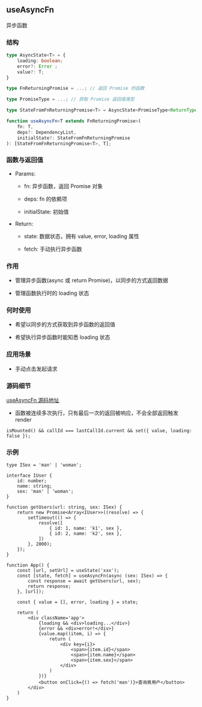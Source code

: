## useAsyncFn

异步函数

### 结构

```ts
type AsyncState<T> = {
    loading: boolean;
    error?: Error ;
    value?: T;
}

type FnReturningPromise = ...; // 返回 Promise 的函数

type PromiseType = ...; // 获取 Promise 返回值类型

type StateFromFnReturningPromise<T> = AsyncState<PromiseType<ReturnType<T>>>; // 其实就是 AsyncState 的结构，只是根据我们 Promise 返回值给 value 赋值了类型

function useAsyncFn<T extends FnReturningPromise>(
    fn: T, 
    deps?: DependencyList, 
    initialState?: StateFromFnReturningPromise
): [StateFromFnReturningPromise<T>, T];
```

### 函数与返回值

- Params:

    - fn: 异步函数，返回 Promise 对象

    - deps: fn 的依赖项

    - initialState: 初始值

- Return:

    - state: 数据状态，拥有 value, error, loading 属性

    - fetch: 手动执行异步函数

### 作用

- 管理异步函数(async 或 return Promise)，以同步的方式返回数据

- 管理函数执行时的 loading 状态

### 何时使用

- 希望以同步的方式获取到异步函数的返回值

- 希望执行异步函数时能知悉 loading 状态

### 应用场景

- 手动点击发起请求

### 源码细节

[useAsyncFn 源码地址](https://github.com/streamich/react-use/blob/master/src/useAsyncFn.ts)

- 函数被连续多次执行，只有最后一次的返回被响应，不会全部返回触发 render

```tsx
isMounted() && callId === lastCallId.current && set({ value, loading: false });
```

### 示例

```tsx
type ISex = 'man' | 'woman';

interface IUser {
    id: number;
    name: string;
    sex: 'man' | 'woman';
}

function getUsers(url: string, sex: ISex) {
    return new Promise<Array<IUser>>((resolve) => {
        setTimeout(() => {
            resolve([
                { id: 1, name: 'k1', sex },
                { id: 2, name: 'k2', sex },
            ])
        }, 2000);
    });
}

function App() {
    const [url, setUrl] = useState('xxx');
    const [state, fetch] = useAsyncFn(async (sex: ISex) => {
        const response = await getUsers(url, sex);
        return response;
    }, [url]);

    const { value = [], error, loading } = state;

    return (
        <div className='app'>
            {loading && <div>loading...</div>}
            {error && <div>error!</div>}
            {value.map((item, i) => {
                return (
                    <div key={i}>
                        <span>{item.id}</span>
                        <span>{item.name}</span>
                        <span>{item.sex}</span>
                    </div>
                )
            })}
            <button onClick={() => fetch('man')}>查询男用户</button>
        </div>
    )
}
```
